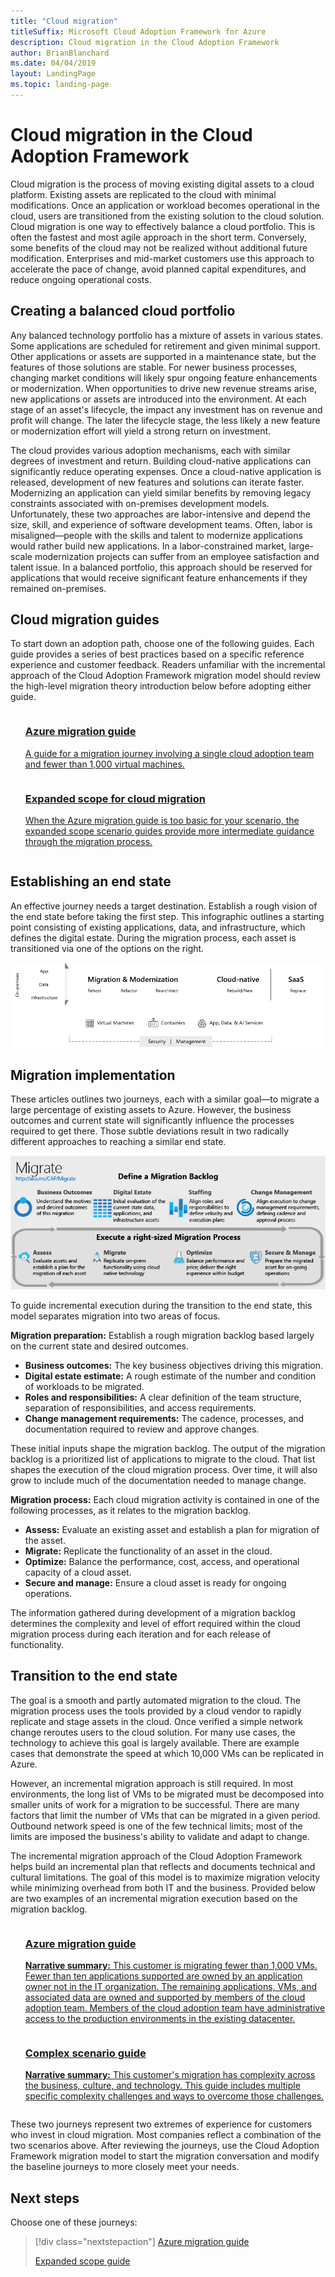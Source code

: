 ```yaml
---
title: "Cloud migration"
titleSuffix: Microsoft Cloud Adoption Framework for Azure
description: Cloud migration in the Cloud Adoption Framework
author: BrianBlanchard
ms.date: 04/04/2019
layout: LandingPage
ms.topic: landing-page
---
```


# Cloud migration in the Cloud Adoption Framework

Cloud migration is the process of moving existing digital assets to a cloud platform. Existing assets are replicated to the cloud with minimal modifications. Once an application or workload becomes operational in the cloud, users are transitioned from the existing solution to the cloud solution. Cloud migration is one way to effectively balance a cloud portfolio. This is often the fastest and most agile approach in the short term. Conversely, some benefits of the cloud may not be realized without additional future modification. Enterprises and mid-market customers use this approach to accelerate the pace of change, avoid planned capital expenditures, and reduce ongoing operational costs.

## Creating a balanced cloud portfolio

Any balanced technology portfolio has a mixture of assets in various states. Some applications are scheduled for retirement and given minimal support. Other applications or assets are supported in a maintenance state, but the features of those solutions are stable. For newer business processes, changing market conditions will likely spur ongoing feature enhancements or modernization. When opportunities to drive new revenue streams arise, new applications or assets are introduced into the environment. At each stage of an asset's lifecycle, the impact any investment has on revenue and profit will change. The later the lifecycle stage, the less likely a new feature or modernization effort will yield a strong return on investment.

The cloud provides various adoption mechanisms, each with similar degrees of investment and return. Building cloud-native applications can significantly reduce operating expenses. Once a cloud-native application is released, development of new features and solutions can iterate faster. Modernizing an application can yield similar benefits by removing legacy constraints associated with on-premises development models. Unfortunately, these two approaches are labor-intensive and depend the size, skill, and experience of software development teams. Often, labor is misaligned&mdash;people with the skills and talent to modernize applications would rather build new applications. In a labor-constrained market, large-scale modernization projects can suffer from an employee satisfaction and talent issue. In a balanced portfolio, this approach should be reserved for applications that would receive significant feature enhancements if they remained on-premises.

## Cloud migration guides

To start down an adoption path, choose one of the following guides. Each guide provides a series of best practices based on a specific reference experience and customer feedback. Readers unfamiliar with the incremental approach of the Cloud Adoption Framework migration model should review the high-level migration theory introduction below before adopting either guide.

<!-- markdownlint-disable MD033 -->

<ul class="panelContent cardsZ">
    <li style="display: flex; flex-direction: column;">
        <a href="./azure-migration-guide/index.md" style="display: flex; flex-direction: column; flex: 1 0 auto;">
            <div class="cardSize" style="flex: 1 0 auto; display: flex;">
                <div class="cardPadding" style="display: flex;">
                    <div class="card">
                        <div class="cardText">
                            <h3>Azure migration guide</h3>
                            <p>A guide for a migration journey involving a single cloud adoption team and fewer than 1,000 virtual machines.</p>
                        </div>
                    </div>
                </div>
            </div>
        </a>
    </li>
    <li style="display: flex; flex-direction: column;">
        <a href="./expanded-scope/index.md" style="display: flex; flex-direction: column; flex: 1 0 auto;">
            <div class="cardSize" style="flex: 1 0 auto; display: flex;">
                <div class="cardPadding" style="display: flex;">
                    <div class="card">
                        <div class="cardText">
                            <h3>Expanded scope for cloud migration</h3>
                            <p>When the Azure migration guide is too basic for your scenario, the expanded scope scenario guides provide more intermediate guidance through the migration process.</p>
                        </div>
                    </div>
                </div>
            </div>
        </a>
    </li>
</ul>

<!-- markdownlint-enable MD033 -->

## Establishing an end state

An effective journey needs a target destination. Establish a rough vision of the end state before taking the first step. This infographic outlines a starting point consisting of existing applications, data, and infrastructure, which defines the digital estate. During the migration process, each asset is transitioned via one of the options on the right.

![Infographic of the migration options](../_images/migration/migration-options.png)

## Migration implementation

These articles outlines two journeys, each with a similar goal&mdash;to migrate a large percentage of existing assets to Azure. However, the business outcomes and current state will significantly influence the processes required to get there. Those subtle deviations result in two radically different approaches to reaching a similar end state.

![Cloud Adoption Framework migration model](../_images/operational-transformation-migrate.png)

To guide incremental execution during the transition to the end state, this model separates migration into two areas of focus.

**Migration preparation:** Establish a rough migration backlog based largely on the current state and desired outcomes.

- **Business outcomes:** The key business objectives driving this migration.
- **Digital estate estimate:** A rough estimate of the number and condition of workloads to be migrated.
- **Roles and responsibilities:** A clear definition of the team structure, separation of responsibilities, and access requirements.
- **Change management requirements:** The cadence, processes, and documentation required to review and approve changes.

These initial inputs shape the migration backlog. The output of the migration backlog is a prioritized list of applications to migrate to the cloud. That list shapes the execution of the cloud migration process. Over time, it will also grow to include much of the documentation needed to manage change.

**Migration process:** Each cloud migration activity is contained in one of the following processes, as it relates to the migration backlog.

- **Assess:** Evaluate an existing asset and establish a plan for migration of the asset.
- **Migrate:** Replicate the functionality of an asset in the cloud.
- **Optimize:** Balance the performance, cost, access, and operational capacity of a cloud asset.
- **Secure and manage:** Ensure a cloud asset is ready for ongoing operations.

The information gathered during development of a migration backlog determines the complexity and level of effort required within the cloud migration process during each iteration and for each release of functionality.

## Transition to the end state

The goal is a smooth and partly automated migration to the cloud. The migration process uses the tools provided by a cloud vendor to rapidly replicate and stage assets in the cloud. Once verified a simple network change reroutes users to the cloud solution. For many use cases, the technology to achieve this goal is largely available. There are example cases that demonstrate the speed at which 10,000 VMs can be replicated in Azure.

However, an incremental migration approach is still required. In most environments, the long list of VMs to be migrated must be decomposed into smaller units of work for a migration to be successful. There are many factors that limit the number of VMs that can be migrated in a given period. Outbound network speed is one of the few technical limits; most of the limits are imposed the business's ability to validate and adapt to change.

The incremental migration approach of the Cloud Adoption Framework helps build an incremental plan that reflects and documents technical and cultural limitations. The goal of this model is to maximize migration velocity while minimizing overhead from both IT and the business. Provided below are two examples of an incremental migration execution based on the migration backlog.

<!-- markdownlint-disable MD033 -->

<ul class="panelContent cardsZ">
<li style="display: flex; flex-direction: column;">
    <a href="./azure-migration-guide/index.md" style="display: flex; flex-direction: column; flex: 1 0 auto;">
        <div class="cardSize" style="flex: 1 0 auto; display: flex;">
            <div class="cardPadding" style="display: flex;">
                <div class="card">
                    <div class="cardText">
                        <h3>Azure migration guide</h3>
                        <p><b>Narrative summary:</b> This customer is migrating fewer than 1,000 VMs. Fewer than ten applications supported are owned by an application owner not in the IT organization. The remaining applications, VMs, and associated data are owned and supported by members of the cloud adoption team. Members of the cloud adoption team have administrative access to the production environments in the existing datacenter.</p>
                    </div>
                </div>
            </div>
        </div>
    </a>
</li>
<li style="display: flex; flex-direction: column;">
    <a href="./expanded-scope/index.md" style="display: flex; flex-direction: column; flex: 1 0 auto;">
        <div class="cardSize" style="flex: 1 0 auto; display: flex;">
            <div class="cardPadding" style="display: flex;">
                <div class="card">
                    <div class="cardText">
                        <h3>Complex scenario guide</h3>
                        <p><b>Narrative summary:</b> This customer's migration has complexity across the business, culture, and technology. This guide includes multiple specific complexity challenges and ways to overcome those challenges.</p>
                    </div>
                </div>
            </div>
        </div>
    </a>
</li>
</ul>

<!-- markdownlint-enable MD033 -->

These two journeys represent two extremes of experience for customers who invest in cloud migration. Most companies reflect a combination of the two scenarios above. After reviewing the journeys, use the Cloud Adoption Framework migration model to start the migration conversation and modify the baseline journeys to more closely meet your needs.

## Next steps

Choose one of these journeys:

> [!div class="nextstepaction"]
> [Azure migration guide](./azure-migration-guide/index.md)
>
> [Expanded scope guide](./expanded-scope/index.md)
